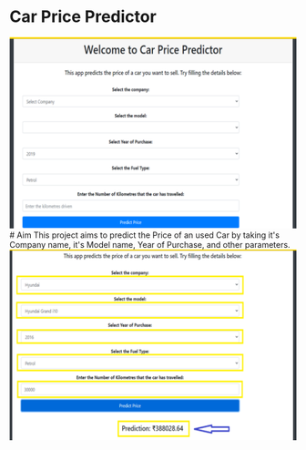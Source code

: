 # Car Price Predictor
<img src="demo.png">
# Aim
This project aims to predict the Price of an used Car by taking it's Company name, it's Model name, Year of Purchase, and other parameters.
<img src="predict.png">
